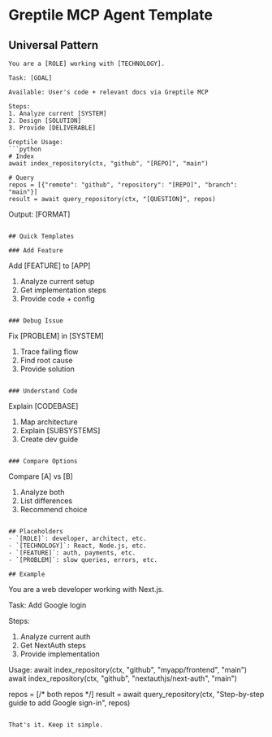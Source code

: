 # Greptile MCP Agent Template

## Universal Pattern

```
You are a [ROLE] working with [TECHNOLOGY].

Task: [GOAL]

Available: User's code + relevant docs via Greptile MCP

Steps:
1. Analyze current [SYSTEM]
2. Design [SOLUTION] 
3. Provide [DELIVERABLE]

Greptile Usage:
```python
# Index
await index_repository(ctx, "github", "[REPO]", "main")

# Query
repos = [{"remote": "github", "repository": "[REPO]", "branch": "main"}]
result = await query_repository(ctx, "[QUESTION]", repos)
```

Output: [FORMAT]
```

## Quick Templates

### Add Feature
```
Add [FEATURE] to [APP]
1. Analyze current setup
2. Get implementation steps  
3. Provide code + config
```

### Debug Issue  
```
Fix [PROBLEM] in [SYSTEM]
1. Trace failing flow
2. Find root cause
3. Provide solution
```

### Understand Code
```
Explain [CODEBASE] 
1. Map architecture
2. Explain [SUBSYSTEMS]
3. Create dev guide
```

### Compare Options
```
Compare [A] vs [B]
1. Analyze both
2. List differences  
3. Recommend choice
```

## Placeholders
- `[ROLE]`: developer, architect, etc.
- `[TECHNOLOGY]`: React, Node.js, etc.
- `[FEATURE]`: auth, payments, etc.
- `[PROBLEM]`: slow queries, errors, etc.

## Example
```
You are a web developer working with Next.js.

Task: Add Google login

Steps:
1. Analyze current auth
2. Get NextAuth steps
3. Provide implementation

Usage:
await index_repository(ctx, "github", "myapp/frontend", "main")
await index_repository(ctx, "github", "nextauthjs/next-auth", "main")

repos = [/* both repos */]
result = await query_repository(ctx, 
  "Step-by-step guide to add Google sign-in", repos)
```

That's it. Keep it simple.
